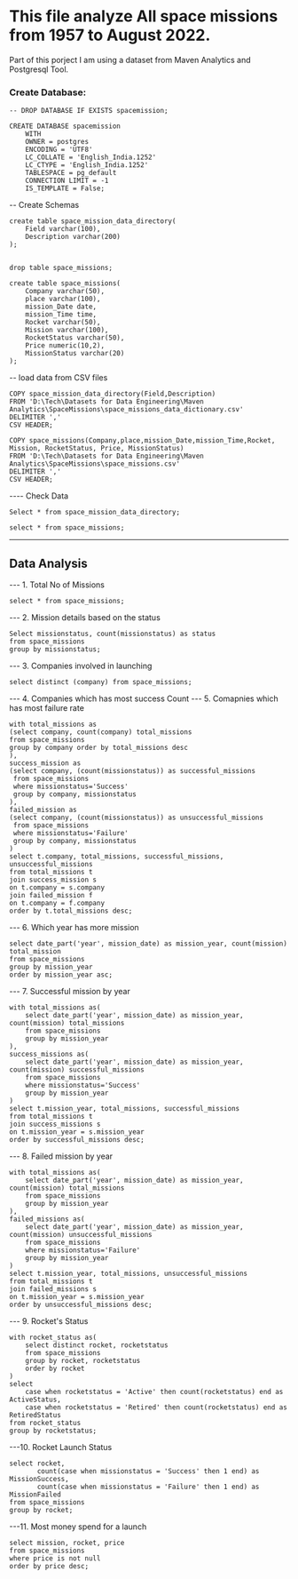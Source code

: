 
# This file analyze All space missions from 1957 to August 2022.

Part of this porject I am using a dataset from Maven Analytics and Postgresql Tool.

### Create Database:

```
-- DROP DATABASE IF EXISTS spacemission;

CREATE DATABASE spacemission
    WITH
    OWNER = postgres
    ENCODING = 'UTF8'
    LC_COLLATE = 'English_India.1252'
    LC_CTYPE = 'English_India.1252'
    TABLESPACE = pg_default
    CONNECTION LIMIT = -1
    IS_TEMPLATE = False;
```

-- Create Schemas
```
create table space_mission_data_directory(
	Field varchar(100),
	Description varchar(200)
);


drop table space_missions;

create table space_missions(
	Company	varchar(50),
	place varchar(100),
	mission_Date date,
	mission_Time time,
	Rocket varchar(50),
	Mission varchar(100),
	RocketStatus varchar(50),
	Price numeric(10,2),
	MissionStatus varchar(20)
);
```

-- load data from CSV files
```
COPY space_mission_data_directory(Field,Description)
FROM 'D:\Tech\Datasets for Data Engineering\Maven Analytics\SpaceMissions\space_missions_data_dictionary.csv'
DELIMITER ','
CSV HEADER;

COPY space_missions(Company,place,mission_Date,mission_Time,Rocket, Mission, RocketStatus, Price, MissionStatus)
FROM 'D:\Tech\Datasets for Data Engineering\Maven Analytics\SpaceMissions\space_missions.csv'
DELIMITER ','
CSV HEADER;
```
---- Check Data
```
Select * from space_mission_data_directory;

select * from space_missions;
```
----------------------------------------------------------

## Data Analysis

--- 1. Total No of Missions
```
select * from space_missions;
```

--- 2. Mission details based on the status
```
Select missionstatus, count(missionstatus) as status
from space_missions
group by missionstatus;
```

--- 3. Companies involved in launching
```
select distinct (company) from space_missions;
```
--- 4. Companies which has most success Count
--- 5. Comapnies which has most failure rate
```
with total_missions as
(select company, count(company) total_missions
from space_missions
group by company order by total_missions desc
),
success_mission as
(select company, (count(missionstatus)) as successful_missions
 from space_missions
 where missionstatus='Success'
 group by company, missionstatus
),
failed_mission as
(select company, (count(missionstatus)) as unsuccessful_missions
 from space_missions
 where missionstatus='Failure'
 group by company, missionstatus
)
select t.company, total_missions, successful_missions, unsuccessful_missions
from total_missions t
join success_mission s
on t.company = s.company
join failed_mission f
on t.company = f.company
order by t.total_missions desc;
```

--- 6. Which year has more mission

```
select date_part('year', mission_date) as mission_year, count(mission) total_mission
from space_missions
group by mission_year
order by mission_year asc;
```

--- 7. Successful mission by year

```
with total_missions as(
	select date_part('year', mission_date) as mission_year, count(mission) total_missions
	from space_missions
	group by mission_year
),
success_missions as(
	select date_part('year', mission_date) as mission_year, count(mission) successful_missions
	from space_missions
	where missionstatus='Success'
	group by mission_year
)
select t.mission_year, total_missions, successful_missions
from total_missions t
join success_missions s
on t.mission_year = s.mission_year
order by successful_missions desc;
```
--- 8. Failed mission by year
```
with total_missions as(
	select date_part('year', mission_date) as mission_year, count(mission) total_missions
	from space_missions
	group by mission_year
),
failed_missions as(
	select date_part('year', mission_date) as mission_year, count(mission) unsuccessful_missions
	from space_missions
	where missionstatus='Failure'
	group by mission_year
)
select t.mission_year, total_missions, unsuccessful_missions
from total_missions t
join failed_missions s
on t.mission_year = s.mission_year
order by unsuccessful_missions desc;
```
--- 9. Rocket's Status
```
with rocket_status as(
	select distinct rocket, rocketstatus
	from space_missions
	group by rocket, rocketstatus
	order by rocket
)
select 
	case when rocketstatus = 'Active' then count(rocketstatus) end as ActiveStatus,
	case when rocketstatus = 'Retired' then count(rocketstatus) end as RetiredStatus
from rocket_status
group by rocketstatus;
```

---10. Rocket Launch Status
```
select rocket, 
	   count(case when missionstatus = 'Success' then 1 end) as MissionSuccess,
	   count(case when missionstatus = 'Failure' then 1 end) as MissionFailed
from space_missions
group by rocket;
```
---11. Most money spend for a launch
```
select mission, rocket, price
from space_missions
where price is not null
order by price desc;
```
